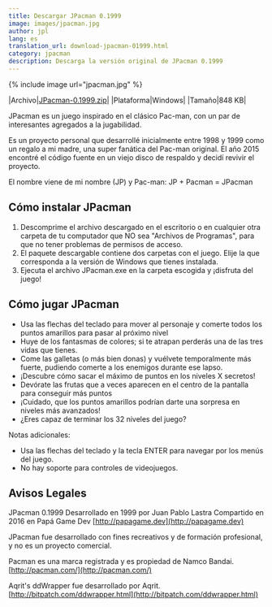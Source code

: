 ```yaml
---
title: Descargar JPacman 0.1999
image: images/jpacman.jpg
author: jpl
lang: es
translation_url: download-jpacman-01999.html
category: jpacman
description: Descarga la versión original de JPacman 0.1999
---
```


{% include image url="jpacman.jpg" %}

|Archivo|[JPacman-0.1999.zip](/downloads/JPacman-0.1999.zip)|
|Plataforma|Windows|
|Tamaño|848 KB|

JPacman es un juego inspirado en el clásico Pac-man, con un par de interesantes agregados a la jugabilidad.

Es un proyecto personal que desarrollé inicialmente entre 1998 y 1999 como un regalo a mi madre, una super fanática del Pac-man original.
El año 2015 encontré el código fuente en un viejo disco de respaldo y decidí revivir el proyecto.

El nombre viene de mi nombre (JP) y Pac-man: JP + Pacman = JPacman

## Cómo instalar JPacman

1. Descomprime el archivo descargado en el escritorio o en cualquier otra carpeta de tu computador que NO sea "Archivos de Programas", para que no tener problemas de permisos de acceso.
1. El paquete descargable contiene dos carpetas con el juego. Elije la que corresponda a la versión de Windows que tienes instalada.
1. Ejecuta el archivo JPacman.exe en la carpeta escogida y ¡disfruta del juego!

## Cómo jugar JPacman

- Usa las flechas del teclado para mover al personaje y comerte todos los puntos amarillos para pasar al próximo nivel
- Huye de los fantasmas de colores; si te atrapan perderás una de las tres vidas que tienes.
- Come las galletas (o más bien donas) y vuélvete temporalmente más fuerte, pudiendo comerte a los enemigos durante ese lapso.
- ¡Descubre cómo sacar el máximo de puntos en los niveles X secretos!
- Devórate las frutas que a veces aparecen en el centro de la pantalla para conseguir más puntos
- ¡Cuidado, que los puntos amarillos podrían darte una sorpresa en niveles más avanzados!
- ¿Eres capaz de terminar los 32 niveles del juego?

Notas adicionales:

- Usa las flechas del teclado y la tecla ENTER para navegar por los menús del juego.
- No hay soporte para controles de videojuegos.

## Avisos Legales

JPacman 0.1999
Desarrollado en 1999 por Juan Pablo Lastra
Compartido en 2016 en Papá Game Dev
[http://papagame.dev](http://papagame.dev)

JPacman fue desarrollado con fines recreativos y de formación profesional, y no es un proyecto comercial.

Pacman es una marca registrada y es propiedad de Namco Bandai. [http://pacman.com/](http://pacman.com/)

Aqrit's ddWrapper fue desarrollado por Aqrit. [http://bitpatch.com/ddwrapper.html](http://bitpatch.com/ddwrapper.html)
